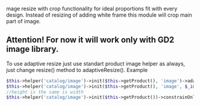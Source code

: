 mage resize with crop functionality for ideal proportions fit with every design. Instead of resizing of adding white frame this module will crop main part of image.

Attention! For now it will work only with GD2 image library.
------------------------------------------------------------

To use adaptive resize just use standart product image helper as always, just change resize() method to adaptiveResize().
Example

~~~~~~ php
$this->helper('catalog/image')->init($this->getProduct(), 'image')->adaptiveResize(400, 215)
$this->helper('catalog/image')->init($this->getProduct(), 'image', $_image->getFile())->constrainOnly(TRUE)->keepAspectRatio(FALSE)->keepFrame(FALSE)->adaptiveResize(400, 300)
//height is the same is width
$this->helper('catalog/image')->init($this->getProduct())->constrainOnly(TRUE)->adaptiveResize(400)
~~~~~~
